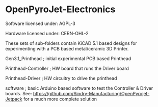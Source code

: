 # OpenPyroJet-Electronics

Software licensed under: AGPL-3

Hardware licensed under: CERN-OHL-2

These sets of sub-folders contain KiCAD 5.1 based designs for experimenting with a PCB based metal/ceramic 3D Printer. 

Gen3.1_Printhead       ; initial experimental PCB based Printhead

Printhead-Controller   ; HW board that runs the Driver board

Printhead-Driver       ; HW circuitry to drive the printhead

software               ; basic Arduino based software to test the Controller & Driver boards.  See: https://github.com/Sindry-Manufacturing/OpenPyrojet-Jetpack  for a much more complete solution
